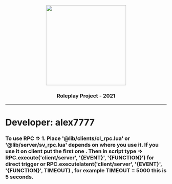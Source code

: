 <p align="center"><img src="https://media.discordapp.net/attachments/817154055561543761/892664208515268638/mikhail-sharov-gta-6-trailer.png?width=877&height=493" align="center" width="250"></p> <h3 align = "center">Roleplay Project - 2021</h3>

<hr>

<h1>Developer: alex7777</h1>

<h3>To use RPC => 1. Place '@lib/clients/cl_rpc.lua' or '@lib/server/sv_rpc.lua' depends on where you use it. If you use it on client put the first one . Then in script type => 
 RPC.execute('client/server', '{EVENT}', '{FUNCTION}') for direct trigger or RPC.executelatent('client/server', '{EVENT}', '{FUNCTION}', TIMEOUT) , for example TIMEOUT = 5000 this is 5 seconds.</h3>
